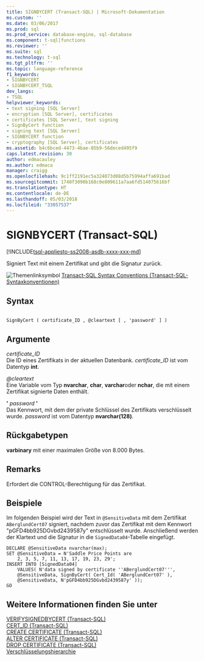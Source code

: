 ```yaml
---
title: SIGNBYCERT (Transact-SQL) | Microsoft-Dokumentation
ms.custom: ''
ms.date: 03/06/2017
ms.prod: sql
ms.prod_service: database-engine, sql-database
ms.component: t-sql|functions
ms.reviewer: ''
ms.suite: sql
ms.technology: t-sql
ms.tgt_pltfrm: ''
ms.topic: language-reference
f1_keywords:
- SIGNBYCERT
- SIGNBYCERT_TSQL
dev_langs:
- TSQL
helpviewer_keywords:
- text signing [SQL Server]
- encryption [SQL Server], certificates
- certificates [SQL Server], text signing
- SignByCert function
- signing text [SQL Server]
- SIGNBYCERT function
- cryptography [SQL Server], certificates
ms.assetid: b4c6bced-4473-4bae-85b9-56deced495f9
caps.latest.revision: 30
author: edmacauley
ms.author: edmaca
manager: craigg
ms.openlocfilehash: 9c1ff2191ec5a324073d08d5b75994affa691bad
ms.sourcegitcommit: 1740f3090b168c0e809611a7aa6fd514075616bf
ms.translationtype: HT
ms.contentlocale: de-DE
ms.lasthandoff: 05/03/2018
ms.locfileid: "33057537"
---
```

# <a name="signbycert-transact-sql"></a>SIGNBYCERT (Transact-SQL)
[!INCLUDE[tsql-appliesto-ss2008-asdb-xxxx-xxx-md](../../includes/tsql-appliesto-ss2008-asdb-xxxx-xxx-md.md)]

  Signiert Text mit einem Zertifikat und gibt die Signatur zurück.  
  
 ![Themenlinksymbol](../../database-engine/configure-windows/media/topic-link.gif "Topic link icon") [Transact-SQL Syntax Conventions (Transact-SQL-Syntaxkonventionen)](../../t-sql/language-elements/transact-sql-syntax-conventions-transact-sql.md)  
  
## <a name="syntax"></a>Syntax  
  
```  
  
SignByCert ( certificate_ID , @cleartext [ , 'password' ] )  
```  
  
## <a name="arguments"></a>Argumente  
 *certificate_ID*  
 Die ID eines Zertifikats in der aktuellen Datenbank. *certificate_ID* ist vom Datentyp **int**.  
  
 *@cleartext*  
 Eine Variable vom Typ **nvarchar**, **char**, **varchar**oder **nchar**, die mit einem Zertifikat signierte Daten enthält.  
  
 **'** *password* **'**  
 Das Kennwort, mit dem der private Schlüssel des Zertifikats verschlüsselt wurde. *password* ist vom Datentyp **nvarchar(128)**.  
  
## <a name="return-types"></a>Rückgabetypen  
 **varbinary** mit einer maximalen Größe von 8.000 Bytes.  
  
## <a name="remarks"></a>Remarks  
 Erfordert die CONTROL-Berechtigung für das Zertifikat.  
  
## <a name="examples"></a>Beispiele  
 Im folgenden Beispiel wird der Text in `@SensitiveData` mit dem Zertifikat `ABerglundCert07` signiert, nachdem zuvor das Zertifikat mit dem Kennwort "pGFD4bb925DGvbd2439587y" entschlüsselt wurde. Anschließend werden der Klartext und die Signatur in die `SignedData04`-Tabelle eingefügt.  
  
```  
DECLARE @SensitiveData nvarchar(max);  
SET @SensitiveData = N'Saddle Price Points are   
    2, 3, 5, 7, 11, 13, 17, 19, 23, 29';  
INSERT INTO [SignedData04]  
    VALUES( N'data signed by certificate ''ABerglundCert07''',  
    @SensitiveData, SignByCert( Cert_Id( 'ABerglundCert07' ),   
    @SensitiveData, N'pGFD4bb925DGvbd2439587y' ));  
GO  
```  
  
## <a name="see-also"></a>Weitere Informationen finden Sie unter  
 [VERIFYSIGNEDBYCERT &#40;Transact-SQL&#41;](../../t-sql/functions/verifysignedbycert-transact-sql.md)   
 [CERT_ID &#40;Transact-SQL&#41;](../../t-sql/functions/cert-id-transact-sql.md)   
 [CREATE CERTIFICATE &#40;Transact-SQL&#41;](../../t-sql/statements/create-certificate-transact-sql.md)   
 [ALTER CERTIFICATE &#40;Transact-SQL&#41;](../../t-sql/statements/alter-certificate-transact-sql.md)   
 [DROP CERTIFICATE &#40;Transact-SQL&#41;](../../t-sql/statements/drop-certificate-transact-sql.md)   
 [Verschlüsselungshierarchie](../../relational-databases/security/encryption/encryption-hierarchy.md)  
  
  
